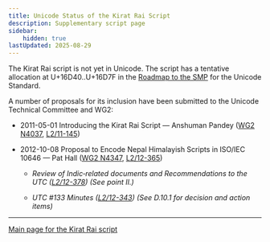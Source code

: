 ```yaml
---
title: Unicode Status of the Kirat Rai Script
description: Supplementary script page
sidebar:
    hidden: true
lastUpdated: 2025-08-29
---
```


The Kirat Rai script is not yet in Unicode. The script has a tentative allocation at U+16D40..U+16D7F in the [Roadmap to the SMP](http://www.unicode.org/roadmaps/smp/) for the Unicode Standard.

[comment]: # (end of intro)

[comment]: # (start of blocks)

[comment]: # (end of blocks)

[comment]: # (start of chars)

[comment]: # (end of chars)

[comment]: # (start of rest)

A number of proposals for its inclusion have been submitted to the Unicode Technical Committee and WG2:

- 2011-05-01 Introducing the Kirat Rai Script — Anshuman Pandey ([WG2 N4037](https://www.unicode.org/wg2/docs/n4037.pdf), [L2/11-145](http://www.unicode.org/cgi-bin/GetMatchingDocs.pl?L2/11-145))

- 2012-10-08 Proposal to Encode Nepal Himalayish Scripts in ISO/IEC 10646 — Pat Hall ([WG2 N4347](https://www.unicode.org/wg2/docs/n4347.pdf), [L2/12-365](http://www.unicode.org/cgi-bin/GetMatchingDocs.pl?L2/12-365))

  - _Review of Indic‐related documents and Recommendations to the UTC ([L2/12-378](http://www.unicode.org/cgi-bin/GetMatchingDocs.pl?L2/12-378)) (See point II.)_

  - _UTC #133 Minutes ([L2/12-343](http://www.unicode.org/L2/L2012/12343.htm)) (See D.10.1 for decision and action items)_



<hr/>

[Main page for the Kirat Rai script](/scrlang/scripts/krai)

